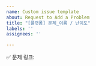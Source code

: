 ```yaml
---
name: Custom issue template
about: Request to Add a Problem
title: "[플랫폼] 문제_이름 / 난이도"
labels: ''
assignees: ''

---
```


<!--
✅ 제목 : [플랫폼] 문제_이름 / 난이도
     ☑ [BOJ] : 백준
     ☑ [PGS] : 프로그래머스
     ☑ [CFS] : 코드포스
     ☑ [LCE] : 리트코드
     ☑ [ETC] : 그 외 사이트
ex) [BOJ] 트리의 순회 / Gold 2

✅ 라벨 : 알고리즘_분류
ex) 트리, 분할 정복, 재귀

⭐없는 라벨은 새로 등록해 주세요!⭐
-->

✅ 문제 링크:
